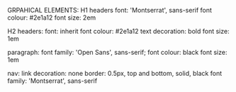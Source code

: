 GRPAHICAL ELEMENTS:
H1 headers
font: 'Montserrat', sans-serif
font colour: #2e1a12
font size: 2em

H2 headers:
font: inherit
font colour: #2e1a12
text decoration: bold
font size: 1em

paragraph:
font family: 'Open Sans', sans-serif;
font colour: black
font size: 1em

nav:
link decoration: none
border: 0.5px, top and bottom, solid, black
font family: 'Montserrat', sans-serif

